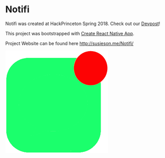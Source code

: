 # Notifi

Notifi was created at HackPrinceton Spring 2018. Check out our [Devpost](https://devpost.com/software/notifi-ot28ca)!

This project was bootstrapped with [Create React Native App](https://github.com/react-community/create-react-native-app).

Project Website can be found here
http://susieson.me/Notifi/

![alt text](docs/logo.png "Le logo")
